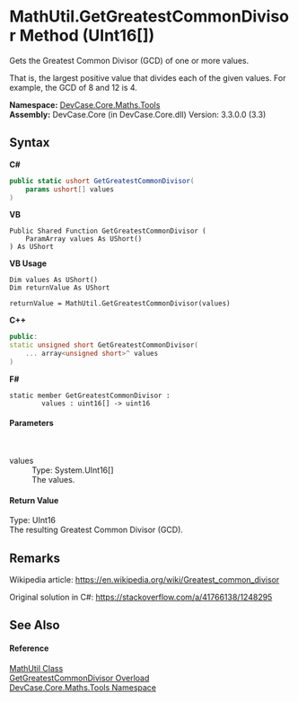 # MathUtil.GetGreatestCommonDivisor Method (UInt16[])
 

Gets the Greatest Common Divisor (GCD) of one or more values. 

 That is, the largest positive value that divides each of the given values. For example, the GCD of 8 and 12 is 4.

**Namespace:**&nbsp;<a href="N_DevCase_Core_Maths_Tools">DevCase.Core.Maths.Tools</a><br />**Assembly:**&nbsp;DevCase.Core (in DevCase.Core.dll) Version: 3.3.0.0 (3.3)

## Syntax

**C#**<br />
``` C#
public static ushort GetGreatestCommonDivisor(
	params ushort[] values
)
```

**VB**<br />
``` VB
Public Shared Function GetGreatestCommonDivisor ( 
	ParamArray values As UShort()
) As UShort
```

**VB Usage**<br />
``` VB Usage
Dim values As UShort()
Dim returnValue As UShort

returnValue = MathUtil.GetGreatestCommonDivisor(values)
```

**C++**<br />
``` C++
public:
static unsigned short GetGreatestCommonDivisor(
	... array<unsigned short>^ values
)
```

**F#**<br />
``` F#
static member GetGreatestCommonDivisor : 
        values : uint16[] -> uint16 

```


#### Parameters
&nbsp;<dl><dt>values</dt><dd>Type: System.UInt16[]<br />The values.</dd></dl>

#### Return Value
Type: UInt16<br />The resulting Greatest Common Divisor (GCD).

## Remarks
Wikipedia article: <a href="https://en.wikipedia.org/wiki/Greatest_common_divisor" target="_blank">https://en.wikipedia.org/wiki/Greatest_common_divisor</a>

 Original solution in C#: <a href="https://stackoverflow.com/a/41766138/1248295" target="_blank">https://stackoverflow.com/a/41766138/1248295</a>

## See Also


#### Reference
<a href="T_DevCase_Core_Maths_Tools_MathUtil">MathUtil Class</a><br /><a href="Overload_DevCase_Core_Maths_Tools_MathUtil_GetGreatestCommonDivisor">GetGreatestCommonDivisor Overload</a><br /><a href="N_DevCase_Core_Maths_Tools">DevCase.Core.Maths.Tools Namespace</a><br />